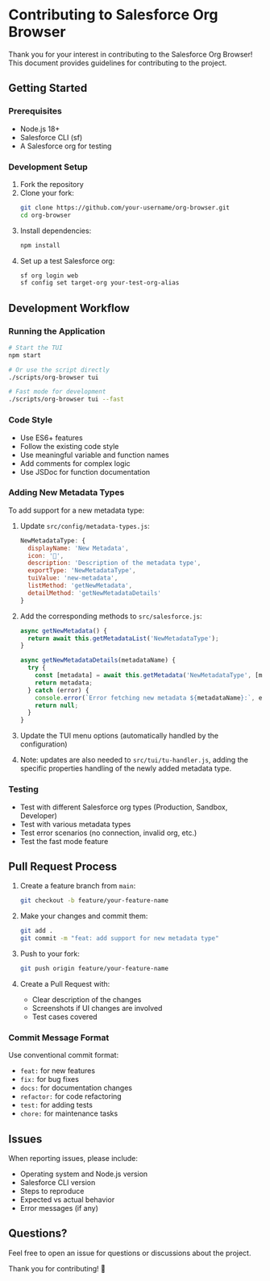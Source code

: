 # Contributing to Salesforce Org Browser

Thank you for your interest in contributing to the Salesforce Org Browser! This document provides guidelines for contributing to the project.

## Getting Started

### Prerequisites

- Node.js 18+
- Salesforce CLI (sf)
- A Salesforce org for testing

### Development Setup

1. Fork the repository
2. Clone your fork:
   ```bash
   git clone https://github.com/your-username/org-browser.git
   cd org-browser
   ```
3. Install dependencies:
   ```bash
   npm install
   ```
4. Set up a test Salesforce org:
   ```bash
   sf org login web
   sf config set target-org your-test-org-alias
   ```

## Development Workflow

### Running the Application

```bash
# Start the TUI
npm start

# Or use the script directly
./scripts/org-browser tui

# Fast mode for development
./scripts/org-browser tui --fast
```

### Code Style

- Use ES6+ features
- Follow the existing code style
- Use meaningful variable and function names
- Add comments for complex logic
- Use JSDoc for function documentation

### Adding New Metadata Types

To add support for a new metadata type:

1. Update `src/config/metadata-types.js`:
   ```javascript
   NewMetadataType: {
     displayName: 'New Metadata',
     icon: '🔧',
     description: 'Description of the metadata type',
     exportType: 'NewMetadataType',
     tuiValue: 'new-metadata',
     listMethod: 'getNewMetadata',
     detailMethod: 'getNewMetadataDetails'
   }
   ```

2. Add the corresponding methods to `src/salesforce.js`:
   ```javascript
   async getNewMetadata() {
     return await this.getMetadataList('NewMetadataType');
   }

   async getNewMetadataDetails(metadataName) {
     try {
       const [metadata] = await this.getMetadata('NewMetadataType', [metadataName]);
       return metadata;
     } catch (error) {
       console.error(`Error fetching new metadata ${metadataName}:`, error.message);
       return null;
     }
   }
   ```

3. Update the TUI menu options (automatically handled by the configuration)
4. Note: updates are also needed to `src/tui/tu-handler.js`, adding the specific properties handling of the newly added metadata type.

### Testing

- Test with different Salesforce org types (Production, Sandbox, Developer)
- Test with various metadata types
- Test error scenarios (no connection, invalid org, etc.)
- Test the fast mode feature

## Pull Request Process

1. Create a feature branch from `main`:
   ```bash
   git checkout -b feature/your-feature-name
   ```

2. Make your changes and commit them:
   ```bash
   git add .
   git commit -m "feat: add support for new metadata type"
   ```

3. Push to your fork:
   ```bash
   git push origin feature/your-feature-name
   ```

4. Create a Pull Request with:
   - Clear description of the changes
   - Screenshots if UI changes are involved
   - Test cases covered

### Commit Message Format

Use conventional commit format:
- `feat:` for new features
- `fix:` for bug fixes
- `docs:` for documentation changes
- `refactor:` for code refactoring
- `test:` for adding tests
- `chore:` for maintenance tasks

## Issues

When reporting issues, please include:
- Operating system and Node.js version
- Salesforce CLI version
- Steps to reproduce
- Expected vs actual behavior
- Error messages (if any)

## Questions?

Feel free to open an issue for questions or discussions about the project.

Thank you for contributing! 🚀
